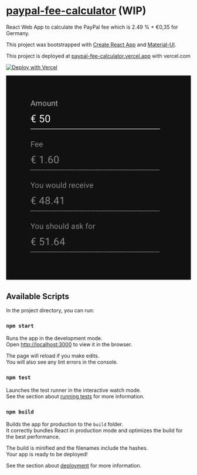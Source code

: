 # [paypal-fee-calculator](https://paypal-fee-calculator.vercel.app) (WIP)

React Web App to calculate the PayPal fee which is 2.49 % + €0,35 for Germany.

This project was bootstrapped with [Create React App](https://github.com/facebook/create-react-app) and [Material-UI](https://material-ui.com).

This project is deployed at [paypal-fee-calculator.vercel.app](https://paypal-fee-calculator.vercel.app "Production Deployment") with vercel.com

[![Deploy with Vercel](https://vercel.com/button)](https://vercel.com/import/git?s=https%3A%2F%2Fgithub.com%2Fjohoop%2Fpaypal-fee-calculator&c=1)

![Screenshot](/screenshot.png?raw=true)

## Available Scripts

In the project directory, you can run:

### `npm start`

Runs the app in the development mode.\
Open [http://localhost:3000](http://localhost:3000) to view it in the browser.

The page will reload if you make edits.\
You will also see any lint errors in the console.

### `npm test`

Launches the test runner in the interactive watch mode.\
See the section about [running tests](https://facebook.github.io/create-react-app/docs/running-tests) for more information.

### `npm build`

Builds the app for production to the `build` folder.\
It correctly bundles React in production mode and optimizes the build for the best performance.

The build is minified and the filenames include the hashes.\
Your app is ready to be deployed!

See the section about [deployment](https://facebook.github.io/create-react-app/docs/deployment) for more information.
